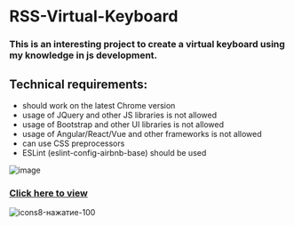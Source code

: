 # RSS-Virtual-Keyboard

### This is an interesting project to create a virtual keyboard using my knowledge in js development.

## Technical requirements:
* should work on the latest Chrome version
* usage of JQuery and other JS libraries is not allowed
* usage of Bootstrap and other UI libraries is not allowed
* usage of Angular/React/Vue and other frameworks is not allowed
* can use CSS preprocessors
* ESLint (eslint-config-airbnb-base) should be used

![image](https://user-images.githubusercontent.com/83242738/168698089-447d2d11-9868-45c7-95be-e086fce01c9f.png)

### [Click here to view](https://plohotski.github.io/RSS-Virtual-Keyboard/dist/)
![icons8-нажатие-100](https://user-images.githubusercontent.com/83242738/159183457-0f6b7249-f341-49ad-9916-f1f28e05861a.png)
